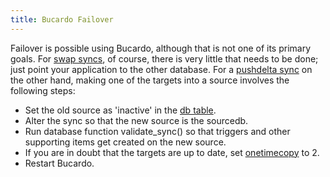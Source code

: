 ```yaml
---
title: Bucardo Failover
---
```


Failover is possible using Bucardo, although that is not one of its primary goals.
For [swap syncs](/Bucardo/object_types/swap), of course, there is very little
that needs to be done; just point your application to the other database.
For a [pushdelta sync](/Bucardo/object_types/pushdelta) on the other hand,
making one of the targets into a source involves the following steps:

-   Set the old source as 'inactive' in the [db table](/Bucardo/schema/db).
-   Alter the sync so that the new source is the sourcedb.
-   Run database function validate_sync() so that triggers and other supporting items get created on the new source.
-   If you are in doubt that the targets are up to date, set [onetimecopy](/Bucardo/operations/onetimecopy) to 2.
-   Restart Bucardo.
